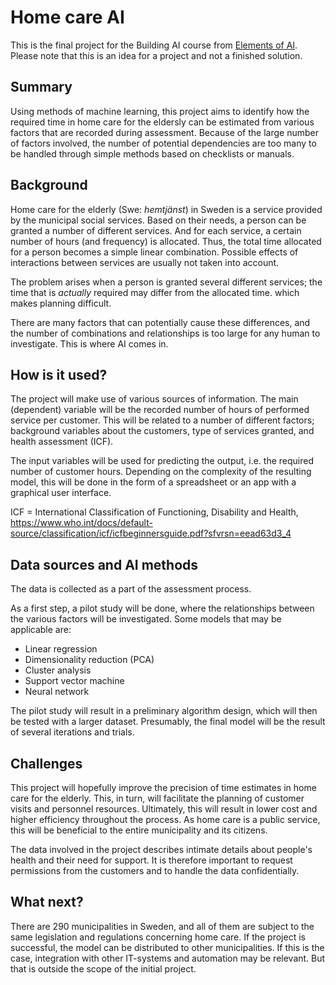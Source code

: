 <!-- This is the markdown template for the final project of the Building AI course, 
created by Reaktor Innovations and University of Helsinki. 
Copy the template, paste it to your GitHub README and edit! -->

# Home care AI

This is the final project for the Building AI course from <a href="https://www.elementsofai.com/">Elements of AI</a>. Please note that this is an idea for a project and not a finished solution.

## Summary

Using methods of machine learning, this project aims to identify how the required time in home care for the eldersly can be estimated from various factors that are recorded during assessment. Because of the large number of factors involved, the number of potential dependencies are too many to be handled through simple methods based on checklists or manuals.


## Background

Home care for the elderly (Swe: <i>hemtjänst</i>) in Sweden is a service provided by the municipal social services. Based on their needs, a person can be granted a number of different services. And for each service, a certain number of hours (and frequency) is allocated. Thus, the total time allocated for a person becomes a simple linear combination. Possible effects of interactions between services are usually not taken into account.

The problem arises when a person is granted several different services; the time that is <i>actually</i> required may differ from the allocated time.  which makes planning difficult. 

There are many factors that can potentially cause these differences, and the number of combinations and relationships is too large for any human to investigate. This is where AI comes in. 

## How is it used?

The project will make use of various sources of information. The main (dependent) variable will be the recorded number of hours of performed service per customer. This will be related to a number of different factors; background variables about the customers, type of services granted, and health assessment (ICF).

The input variables will be used for predicting the output, i.e. the required number of customer hours. Depending on the complexity of the resulting model, this will be done in the form of a spreadsheet or an app with a graphical user interface. 

ICF = International Classification of Functioning, Disability and Health, https://www.who.int/docs/default-source/classification/icf/icfbeginnersguide.pdf?sfvrsn=eead63d3_4


## Data sources and AI methods
The data is collected as a part of the assessment process.

As a first step, a pilot study will be done, where the relationships between the various factors will be investigated. Some models that may be applicable are:

* Linear regression
* Dimensionality reduction (PCA)
* Cluster analysis
* Support vector machine
* Neural network

The pilot study will result in a preliminary algorithm design, which will then be tested with a larger dataset. Presumably, the final model will be the result of several iterations and trials.

## Challenges

This project will hopefully improve the precision of time estimates in home care for the elderly. This, in turn, will facilitate the planning of customer visits and personnel resources. Ultimately, this will result in lower cost and higher efficiency throughout the process. As home care is a public service, this will be beneficial to the entire municipality and its citizens.

The data involved in the project describes intimate details about people's health and their need for support. It is therefore important to request permissions from the customers and to handle the data confidentially.  

## What next?

There are 290 municipalities in Sweden, and all of them are subject to the same legislation and regulations concerning home care. If the project is successful, the model can be distributed to other municipalities. If this is the case, integration with other IT-systems and automation may be relevant. But that is outside the scope of the initial project.
